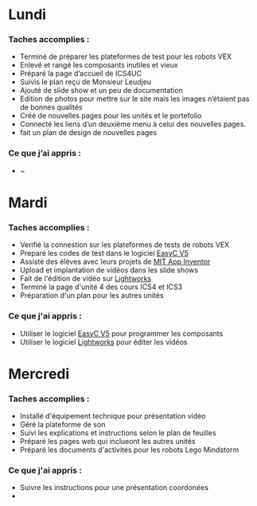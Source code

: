 # Lundi 
### Taches accomplies : 
   * Terminé de préparer les plateformes de test pour les robots VEX 
   * Enlevé et rangé les composants inutiles et vieux 
   * Préparé la page d’accueil de ICS4UC
   * Suivis le plan reçu de Monsieur Leudjeu
   * Ajouté de slide show et un peu de documentation 
   * Edition de photos pour mettre sur le site mais les images n’étaient pas de bonnes qualités 
   * Créé de nouvelles pages pour les unités et le portefolio
   * Connecté les liens d’un deuxième menu à celui des nouvelles pages. 
   * fait un plan de design de nouvelles pages 
### Ce que j’ai appris :  
   * ~
# Mardi 
### Taches accomplies :
   * Verifié la connestion sur les plateformes de tests de robots VEX 
   * Preparé les codes de test dans le logiciel [EasyC V5](https://www.vexrobotics.com/easyc-v5.html)
   * Assisté des élèves avec leurs projets de [MIT App Inventor](http://appinventor.mit.edu/explore/)
   * Upload et implantation de vidéos dans les slide shows 
   * Fait de l'édition de vidéo sur [Lightworks](https://www.lwks.com/)
   * Terminé la page d'unité 4 des cours ICS4 et ICS3
   * Préparation d'un plan pour les autres unités
### Ce que j'ai appris : 
   * Utiliser le logiciel [EasyC V5](https://www.vexrobotics.com/easyc-v5.html) pour programmer les composants 
   * Utiliser le logiciel [Lightworks](https://www.lwks.com/) pour éditer les vidéos 
# Mercredi 
### Taches accomplies :
   * Installé d'équipement technique pour présentation vidéo
   * Géré la plateforme de son
   * Suivi les explications et instructions selon le plan de feuilles
   * Préparé les pages web qui inclueont les autres unités 
   * Préparé les documents d'activités pour les robots Lego Mindstorm
### Ce que j'ai appris :
   * Suivre les instructions pour une présentation coordonées 
   * 
